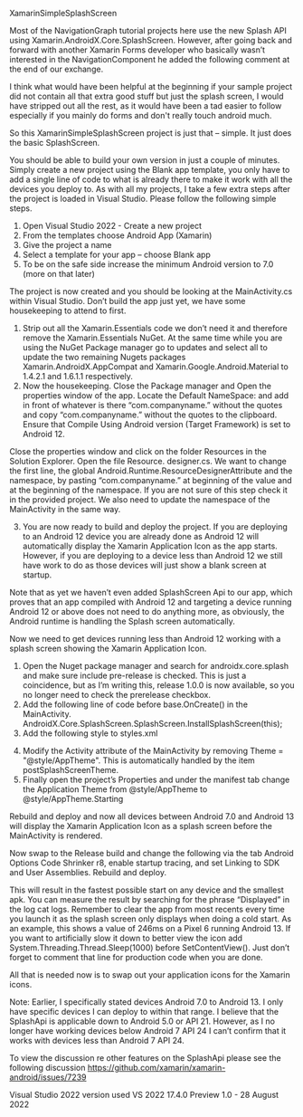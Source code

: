 XamarinSimpleSplashScreen

Most of the NavigationGraph tutorial projects here use the new Splash API using Xamarin.AndroidX.Core.SplashScreen. However, after going back and forward with another Xamarin Forms developer who basically wasn’t interested in the NavigationComponent he added the following comment at the end of our exchange.

I think what would have been helpful at the beginning if your sample project did not contain all that extra good stuff but just the splash screen, I would have stripped out all the rest, as it would have been a tad easier to follow especially if you mainly do forms and don't really touch android much.

So this XamarinSimpleSplashScreen project is just that – simple. It just does the basic SplashScreen.

You should be able to build your own version in just a couple of minutes. Simply create a new project using the Blank app template, you only have to add a single line of code to what is already there to make it work with all the devices you deploy to.
As with all my projects, I take a few extra steps after the project is loaded in Visual Studio. Please follow the following simple steps.
1. Open Visual Studio 2022 - Create a new project
2. From the templates choose Android App (Xamarin) 
3. Give the project a name
4. Select a template for your app – choose Blank app
5. To be on the safe side increase the minimum Android version to 7.0 (more on that later)

The project is now created and you should be looking at the MainActivity.cs within Visual Studio. Don’t build the app just yet, we have some housekeeping to attend to first. 

1. Strip out all the Xamarin.Essentials code we don’t need it and therefore remove the Xamarin.Essentials NuGet. At the same time while you are using the NuGet Package manager go to updates and select all to update the two remaining Nugets packages Xamarin.AndroidX.AppCompat and Xamarin.Google.Android.Material to 1.4.2.1 and 1.6.1.1 respectively.
2. Now the housekeeping. Close the Package manager and Open the properties window of the app. Locate the Default NameSpace: and add in front of whatever is there “com.companyname.” without the quotes and copy “com.companyname.” without the quotes to the clipboard. Ensure that Compile Using Android version (Target Framework) is set to Android 12. 

Close the properties window and click on the folder Resources in the Solution Explorer. Open the file Resource. designer.cs. We want to change the first line, the global  Android.Runtime.ResourceDesignerAttribute and the namespace, by pasting “com.companyname.” at beginning of the value and at the beginning of the namespace. If you are not sure of this step check it in the provided project. We also need to update the namespace of the MainActivity in the same way.

3. You are now ready to build and deploy the project. If you are deploying to an Android 12 device you are already done as Android 12 will automatically display the Xamarin Application Icon as the app starts. However, if you are deploying to a device less than Android 12 we still have work to do as those devices will just show a blank screen at startup.

Note that as yet we haven’t even added SplashScreen Api to our app, which proves that an app compiled with Android 12 and targeting a device running Android 12 or above does not need to do anything more, as obviously, the Android runtime is handling the Splash screen automatically.

Now we need to get devices running less than Android 12 working with a splash screen showing the Xamarin Application Icon.

1. Open the Nuget package manager and search for androidx.core.splash and make sure include pre-release is checked. This is just a coincidence, but as I’m writing this, release 1.0.0 is now available, so you no longer need to check the prerelease checkbox.
2. Add the following line of code before base.OnCreate() in the MainActivity.
AndroidX.Core.SplashScreen.SplashScreen.InstallSplashScreen(this);
3. Add the following style to styles.xml
<style name="AppTheme.Starting" parent="Theme.SplashScreen.IconBackground">
		<item name="windowSplashScreenAnimatedIcon">@mipmap/ic_launcher_foreground</item>
		<item name="windowSplashScreenIconBackgroundColor">@color/ic_launcher_background</item>
		<item name="windowSplashScreenBackground">?android:colorBackground</item>
		<item name="postSplashScreenTheme">@style/AppTheme</item>
	</style>
4. Modify the Activity attribute of the MainActivity by removing Theme = "@style/AppTheme". This is automatically handled by the item postSplashScreenTheme. 
5. Finally open the project’s Properties and under the manifest tab change the Application Theme from @style/AppTheme to @style/AppTheme.Starting

Rebuild and deploy and now all devices between Android 7.0 and Android 13 will display the Xamarin Application Icon as a splash screen before the MainActivity is rendered.

Now swap to the Release build and change the following via the tab Android Options Code Shrinker r8, enable startup tracing, and set Linking to SDK and User Assemblies. Rebuild and deploy.

This will result in the fastest possible start on any device and the smallest apk. You can measure the result by searching for the phrase “Displayed” in the log cat logs. Remember to clear the app from most recents every time you launch it as the splash screen only displays when doing a cold start. As an example, this shows a value of 246ms on a Pixel 6 running Android 13. If you want to artificially slow it down to better view the icon add System.Threading.Thread.Sleep(1000) before SetContentView(). Just don’t forget to comment that line for production code when you are done.

All that is needed now is to swap out your application icons for the Xamarin icons.

Note: Earlier, I specifically stated devices Android 7.0 to Android 13. I only have specific devices I can deploy to within that range. I believe that the SplashApi is applicable down to Android 5.0 or API 21. However, as I no longer have working devices below Android 7 API 24 I can’t confirm that it works with devices less than Android 7 API 24.  

To view the discussion re other features on the SplashApi please see the following discussion https://github.com/xamarin/xamarin-android/issues/7239

Visual Studio 2022 version used 
VS 2022 17.4.0 Preview 1.0 - 28 August 2022
